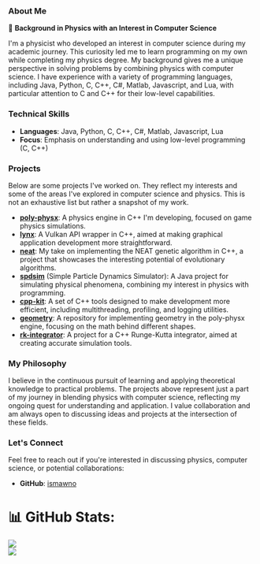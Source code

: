 ### About Me

🔬 **Background in Physics with an Interest in Computer Science**

I'm a physicist who developed an interest in computer science during my academic journey. This curiosity led me to learn programming on my own while completing my physics degree. My background gives me a unique perspective in solving problems by combining physics with computer science. I have experience with a variety of programming languages, including Java, Python, C, C++, C#, Matlab, Javascript, and Lua, with particular attention to C and C++ for their low-level capabilities.

### Technical Skills

- **Languages**: Java, Python, C, C++, C#, Matlab, Javascript, Lua
- **Focus**: Emphasis on understanding and using low-level programming (C, C++)

### Projects

Below are some projects I've worked on. They reflect my interests and some of the areas I've explored in computer science and physics. This is not an exhaustive list but rather a snapshot of my work.

- **[poly-physx](https://github.com/ismawno/poly-physx)**: A physics engine in C++ I'm developing, focused on game physics simulations.
- **[lynx](https://github.com/ismawno/lynx)**: A Vulkan API wrapper in C++, aimed at making graphical application development more straightforward.
- **[neat](https://github.com/ismawno/neat)**: My take on implementing the NEAT genetic algorithm in C++, a project that showcases the interesting potential of evolutionary algorithms.
- **[spdsim](https://github.com/ismawno/spdsim)** (Simple Particle Dynamics Simulator): A Java project for simulating physical phenomena, combining my interest in physics with programming.
- **[cpp-kit](https://github.com/ismawno/cpp-kit)**: A set of C++ tools designed to make development more efficient, including multithreading, profiling, and logging utilities.
- **[geometry](https://github.com/ismawno/geometry)**: A repository for implementing geometry in the poly-physx engine, focusing on the math behind different shapes.
- **[rk-integrator](https://github.com/ismawno/rk-integrator)**: A project for a C++ Runge-Kutta integrator, aimed at creating accurate simulation tools.

### My Philosophy

I believe in the continuous pursuit of learning and applying theoretical knowledge to practical problems. The projects above represent just a part of my journey in blending physics with computer science, reflecting my ongoing quest for understanding and application. I value collaboration and am always open to discussing ideas and projects at the intersection of these fields.

### Let's Connect

Feel free to reach out if you're interested in discussing physics, computer science, or potential collaborations:

- **GitHub**: [ismawno](https://github.com/ismawno)

# 📊 GitHub Stats:
![](https://github-readme-stats.vercel.app/api?username=ismawno&theme=dark&hide_border=true&include_all_commits=false&count_private=false)<br/>
![](https://github-readme-stats.vercel.app/api/top-langs/?username=paydos&theme=dark&hide_border=true&include_all_commits=false&count_private=false&layout=compact)
